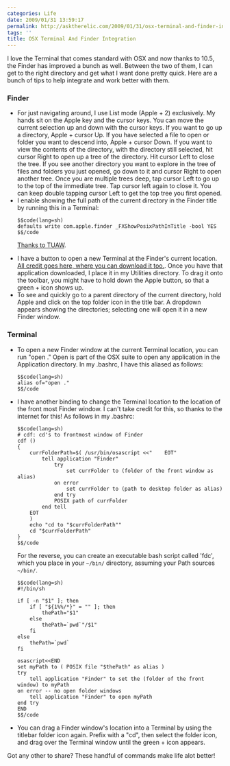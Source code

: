 ```yaml
---
categories: Life
date: 2009/01/31 13:59:17
permalink: http://asktherelic.com/2009/01/31/osx-terminal-and-finder-integration/
tags: ''
title: OSX Terminal And Finder Integration
---
```

I love the Terminal that comes standard with OSX and now thanks to 10.5, the Finder has improved a bunch as well. Between the two of them, I can get to the right directory and get what I want done pretty quick. Here are a bunch of tips to help integrate and work better with them.
<h3>Finder</h3>
<ul>
	<li>For just navigating around, I use List mode (Apple + 2) exclusively. My hands sit on the Apple key and the cursor keys. You can move the current selection up and down with the cursor keys. If you want to go up a directory, Apple + cursor Up. If you have selected a file to open or folder you want to descend into, Apple + cursor Down. If you want to view the contents of the directory, with the directory still selected, hit cursor Right to open up a tree of the directory. Hit cursor Left to close the tree. If you see another directory you want to explore in the tree of files and folders you just opened, go down to it and cursor Right to open another tree. Once you are multiple trees deep, tap cursor Left to go up to the top of the immediate tree. Tap cursor left again to close it. You can keep double tapping cursor Left to get the top tree you first opened.</li>
	<li>I enable showing the full path of the current directory in the Finder title by running this in a Terminal:

    $$code(lang=sh)
    defaults write com.apple.finder _FXShowPosixPathInTitle -bool YES
    $$/code
<a title="http://www.tuaw.com/2008/12/05/terminal-tips-enable-path-view-in-finder/" href="http://www.tuaw.com/2008/12/05/terminal-tips-enable-path-view-in-finder/" target="_blank">Thanks to TUAW</a>.</li>
	<li>I have a button to open a new Terminal at the Finder's current location. <a title="http://jo.irisson.free.fr/?p=59" href="http://jo.irisson.free.fr/?p=59" target="_blank">All credit goes here, where you can download it too.</a>. Once you have that application downloaded, I place it in my Utilities directory. To drag it onto the toolbar, you might have to hold down the Apple button, so that a green + icon shows up.</li>
	<li>To see and quickly go to a parent directory of the current directory, hold Apple and click on the top folder icon in the title bar. A dropdown appears showing the directories; selecting one will open it in a new Finder window.</li>
</ul>
<h3>Terminal</h3>
<ul>
	<li>To open a new Finder window at the current Terminal location, you can run "open ." Open is part of the OSX suite to open any application in the Application directory. In my .bashrc, I have this aliased as follows:
    
    $$code(lang=sh)
    alias of="open ."
    $$/code
    
</li>
	<li>I have another binding to change the Terminal location to the location of the front most Finder window. I can't take credit for this, so thanks to the internet for this! As follows in my .bashrc:

    $$code(lang=sh)
    # cdf: cd's to frontmost window of Finder
    cdf ()
    {
        currFolderPath=$( /usr/bin/osascript <<"    EOT"
            tell application "Finder"
                try
                    set currFolder to (folder of the front window as alias)
                on error
                    set currFolder to (path to desktop folder as alias)
                end try
                POSIX path of currFolder
            end tell
        EOT
        )
        echo "cd to "$currFolderPath""
        cd "$currFolderPath"
    }
    $$/code

For the reverse, you can create an executable bash script called 'fdc', which you place in your `~/bin/` directory, assuming your Path sources `~/bin/`.

	$$code(lang=sh)
	#!/bin/sh
	
	if [ -n "$1" ]; then
		if [ "${1%%/*}" = "" ]; then
			thePath="$1"
		else
			thePath=`pwd`"/$1"
		fi
	else
		thePath=`pwd`
	fi
	
	osascript<<END
	set myPath to ( POSIX file "$thePath" as alias )
	try
		tell application "Finder" to set the (folder of the front window) to myPath
	on error -- no open folder windows
		tell application "Finder" to open myPath
	end try
	END
	$$/code

</li>
	<li>You can drag a Finder window's location into a Terminal by using the titlebar folder icon again. Prefix with a "cd", then select the folder icon, and drag over the Terminal window until the green + icon appears.</li>
</ul>
Got any other to share? These handful of commands make life alot better!
